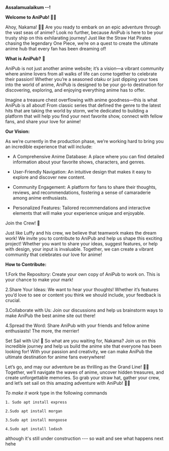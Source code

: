 **Assalamualaikum --!**

**Welcome to AniPub! 🌊🍃**

Ahoy, Nakama! 🏴‍☠️ Are you ready to embark on an epic adventure through the vast seas of anime? Look no further, because AniPub is here to be your trusty ship on this exhilarating journey! Just like the Straw Hat Pirates chasing the legendary One Piece, we’re on a quest to create the ultimate anime hub that every fan has been dreaming of!

**What is AniPub?** 🌟

AniPub is not just another anime website; it’s a vision—a vibrant community where anime lovers from all walks of life can come together to celebrate their passion! Whether you’re a seasoned otaku or just dipping your toes into the world of anime, AniPub is designed to be your go-to destination for discovering, exploring, and enjoying everything anime has to offer.

Imagine a treasure chest overflowing with anime goodness—this is what AniPub is all about! From classic series that defined the genre to the latest hits that are taking the world by storm, we’re dedicated to building a platform that will help you find your next favorite show, connect with fellow fans, and share your love for anime!

**Our Vision:**

As we’re currently in the production phase, we’re working hard to bring you an incredible experience that will include:

- A Comprehensive Anime Database: A place where you can find detailed information about your favorite shows, characters, and genres.

- User-Friendly Navigation: An intuitive design that makes it easy to explore and discover new content.

- Community Engagement: A platform for fans to share their thoughts, reviews, and recommendations, fostering a sense of camaraderie among anime enthusiasts.

- Personalized Features: Tailored recommendations and interactive elements that will make your experience unique and enjoyable.

Join the Crew! 🤝

Just like Luffy and his crew, we believe that teamwork makes the dream work! We invite you to contribute to AniPub and help us shape this exciting project! Whether you want to share your ideas, suggest features, or help with design, your input is invaluable. Together, we can create a vibrant community that celebrates our love for anime!

**How to Contribute:**

1.Fork the Repository: Create your own copy of AniPub to work on. This is your chance to make your mark!

2.Share Your Ideas: We want to hear your thoughts! Whether it’s features you’d love to see or content you think we should include, your feedback is crucial.

3.Collaborate with Us: Join our discussions and help us brainstorm ways to make AniPub the best anime site out there!

4.Spread the Word: Share AniPub with your friends and fellow anime enthusiasts! The more, the merrier!

Set Sail with Us! 🚀 So what are you waiting for, Nakama? Join us on this incredible journey and help us build the anime site that everyone has been looking for! With your passion and creativity, we can make AniPub the ultimate destination for anime fans everywhere!

Let’s go, and may our adventure be as thrilling as the Grand Line! 🌊✨ Together, we’ll navigate the waves of anime, uncover hidden treasures, and create unforgettable memories. So grab your straw hat, gather your crew, and let’s set sail on this amazing adventure with AniPub! 🏴‍☠️



*To make it work*
type in the following commands

```
1. Sudo apt install express
```
```
2.Sudo apt install morgan
```
```
3.Sudo apt install mongoose
```
```
4.Sudo apt install lodash
```

although it's still under construction --- so wait and see what happens next hehe
